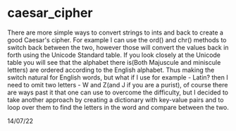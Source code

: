 # caesar_cipher

There are more simple ways to convert strings to ints and back to create a good Caesar's cipher. For example I can use the ord() and chr() methods to switch back between the two, however those will convert the values back in forth using the Unicode Standard table. If you look closely at the Unicode table you will see that the alphabet there is(Both Majuscule and miniscule letters) are ordered according to the English alphabet. Thus making the switch natural for English words, but what if I use for example - Latin? then I need to omit two letters - W and Z(and J if you are a purist), of course there are ways past it that one can use to overcome the difficulty, but I decided to take another approach by creating a dictionary with key-value pairs and to loop over them to find the letters in the word and compare between the two.

14/07/22